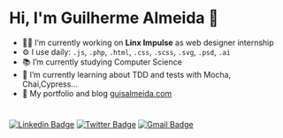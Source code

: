 # Hi, I'm Guilherme Almeida 🧔
- :man_technologist: I’m currently working on **Linx Impulse** as web designer internship
- ⚙️ I use daily: `.js`, `.php`, `.html`, `.css`, `.scss`, `.svg`, `.psd`, `.ai`
- :books: I’m currently studying Computer Science
- 🌱 I’m currently learning about TDD and tests with Mocha, Chai,Cypress...
- 🤖 My portfolio and blog [guisalmeida.com](https://www.guisalmeida.com)

#
[![Linkedin Badge](https://img.shields.io/badge/-LinkedIn-blue?style=flat-square&logo=Linkedin&logoColor=white&link=https://www.linkedin.com/in/guisalmeida/)](https://www.linkedin.com/in/guisalmeida/)
[![Twitter Badge](https://img.shields.io/badge/-Twitter-1ca0f1?style=flat-square&labelColor=1ca0f1&logo=twitter&logoColor=white&link=https://twitter.com/GuiSAlmeida87)](https://twitter.com/GuiSAlmeida87)
[![Gmail Badge](https://img.shields.io/badge/-Gmail-c14438?style=flat-square&logo=Gmail&logoColor=white&link=mailto:guisalmeida.dev@gmail.com)](mailto:guisalmeida.dev@gmail.com)

<!--
**GuiSAlmeida/GuiSAlmeida** is a ✨ _special_ ✨ repository because its `README.md` (this file) appears on your GitHub profile.

Here are some ideas to get you started:

- 🔭 I’m currently working on ...
- 🌱 I’m currently learning ...
- 👯 I’m looking to collaborate on ...
- 🤔 I’m looking for help with ...
- 💬 Ask me about ...
- 📫 How to reach me: ...
- 😄 Pronouns: ...
- ⚡ Fun fact: ...
-->
